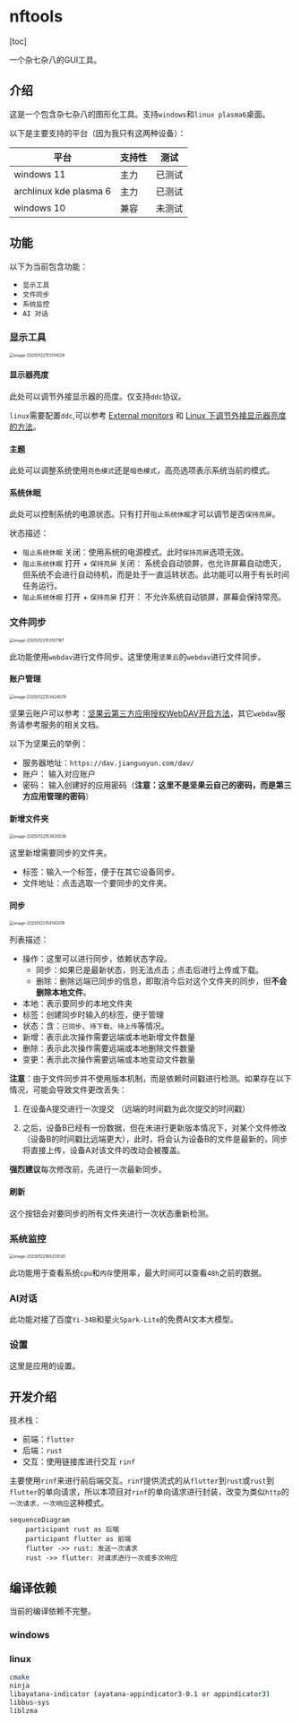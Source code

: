 # nftools

[toc]

一个杂七杂八的GUI工具。

## 介绍

这是一个包含杂七杂八的图形化工具。支持`windows`和`linux plasma6`桌面。

以下是主要支持的平台（因为我只有这两种设备）：

| 平台                   | 支持性 | 测试   |
| ---------------------- | ------ | ------ |
| windows 11             | 主力   | 已测试 |
| archlinux kde plasma 6 | 主力   | 已测试 |
| windows 10             | 兼容   | 未测试 |

## 功能

以下为当前包含功能：

- `显示工具`
- `文件同步`
- `系统监控`
- `AI 对话`

### 显示工具

<img src="https://nsfoxer-oss.oss-cn-beijing.aliyuncs.com/img/9bdc2d71c38c180456203ae6d07b8dcdbccfcc28de0ccbb44b7f1447680b1760.webp" alt="image-20250122151314529" style="zoom:50%;" />

#### 显示器亮度

此处可以调节外接显示器的亮度。仅支持`ddc`协议。

`linux`需要配置`ddc`,可以参考 [External monitors](https://wiki.archlinux.org/title/Backlight#External_monitors) 和 [Linux 下调节外接显示器亮度的方法](https://www.meow-2.com/posts/linux/linux-ddcci)。

#### 主题

此处可以调整系统使用`亮色模式`还是`暗色模式`，高亮选项表示系统当前的模式。

#### 系统休眠

此处可以控制系统的电源状态。只有打开`阻止系统休眠`才可以调节是否`保持亮屏`。

状态描述：

- `阻止系统休眠` 关闭：使用系统的电源模式。此时`保持亮屏`选项无效。
- `阻止系统休眠` 打开 + `保持亮屏` 关闭： 系统会自动锁屏，也允许屏幕自动熄灭，但系统不会进行自动待机，而是处于一直运转状态。此功能可以用于有长时间任务运行。
- `阻止系统休眠` 打开 + `保持亮屏` 打开： 不允许系统自动锁屏，屏幕会保持常亮。

### 文件同步

<img src="https://nsfoxer-oss.oss-cn-beijing.aliyuncs.com/img/6ab0eaa3472b60d252cc5b086808ba75e715bf2bf5acfb9d0ae87870855db5bd.webp" alt="image-20250122153107167" style="zoom:50%;" />

此功能使用`webdav`进行文件同步。这里使用`坚果云`的`webdav`进行文件同步。

#### 账户管理

<img src="https://nsfoxer-oss.oss-cn-beijing.aliyuncs.com/img/750b7c09b99d7dc2af6c2c9f88390ebe412ab2b606b54ef32a6e155192a92d85.webp" alt="image-20250122153424079" style="zoom:50%;" />

坚果云账户可以参考：[坚果云第三方应用授权WebDAV开启方法](https://help.jianguoyun.com/?p=2064)，其它`webdav`服务请参考服务的相关文档。

以下为坚果云的举例：

- 服务器地址：`https://dav.jianguoyun.com/dav/`
- 账户： 输入对应账户
- 密码： 输入创建好的应用密码（**注意：这里不是坚果云自己的密码，而是第三方应用管理的密码**）

#### 新增文件夹

<img src="https://nsfoxer-oss.oss-cn-beijing.aliyuncs.com/img/f487566b8ffb144b8086538a83b35d3c06d9455aad4ad10311a292403d86b72f.webp" alt="image-20250122153820036" style="zoom:50%;" />

这里新增需要同步的文件夹。

- 标签：输入一个标签，便于在其它设备同步。
- 文件地址：点击选取一个要同步的文件夹。

#### 同步

<img src="https://nsfoxer-oss.oss-cn-beijing.aliyuncs.com/img/c02edf30e8a4eed4da2d7c84b26614145d377e3329883dcbb24c7919f2d94ad8.webp" alt="image-20250122154142019" style="zoom:50%;" />

列表描述：

- 操作：这里可以进行同步，依赖状态字段。
  - 同步：如果已是最新状态，则无法点击；点击后进行上传或下载。
  - 删除：删除远端已同步的信息，即取消今后对这个文件夹的同步，但**不会删除本地文件**。
- 本地：表示要同步的本地文件夹
- 标签：创建同步时输入的标签，便于管理
- 状态：含：`已同步`、`待下载`、`待上传`等情况。
- 新增：表示此次操作需要远端或本地新增文件数量
- 删除：表示此次操作需要远端或本地删除文件数量
- 变更：表示此次操作需要远端或本地变动文件数量

**注意**：由于文件同步并不使用版本机制，而是依赖时间戳进行检测。如果存在以下情况，可能会导致文件更改丢失：

1. 在设备A提交进行一次提交 （远端的时间戳为此次提交的时间戳）

2. 之后，设备B已经有一份数据，但在未进行更新版本情况下，对某个文件修改（设备B的时间戳比远端更大），此时，将会认为设备B的文件是最新的，同步将直接上传，设备A对该文件的改动会被覆盖。

**强烈建议**每次修改前，先进行一次最新同步。

#### 刷新

这个按钮会对要同步的所有文件夹进行一次状态重新检测。

### 系统监控

<img src="https://nsfoxer-oss.oss-cn-beijing.aliyuncs.com/img/4bee1f1e40fca4a25384811f3bf5a0975fe09cd8ec05a90e41c818794e2be730.webp" alt="image-20250122160213530" style="zoom:50%;" />

此功能用于查看系统`cpu`和`内存`使用率，最大时间可以查看`48h`之前的数据。

### AI对话

此功能对接了百度`Yi-34B`和星火`Spark-Lite`的免费AI文本大模型。

### 设置

这里是应用的设置。

## 开发介绍

技术栈：

- 前端：`flutter`
- 后端：`rust`
- 交互：使用链接库进行交互 `rinf`

主要使用`rinf`来进行前后端交互。`rinf`提供流式的从`flutter`到`rust`或`rust`到`flutter`的单向请求，所以本项目对`rinf`的单向请求进行封装，改变为类似`http`的`一次请求，一次响应`这种模式。

```mermaid
sequenceDiagram
	participant rust as 后端
	participant flutter as 前端
	flutter ->> rust: 发送一次请求
	rust ->> flutter: 对请求进行一次或多次响应	
```

## 编译依赖

当前的编译依赖不完整。

### windows

### linux

```bash
cmake
ninja
libayatana-indicator (ayatana-appindicator3-0.1 or appindicator3)
libbus-sys
liblzma
```